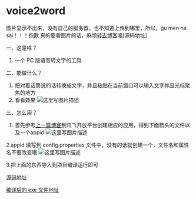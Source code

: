 # voice2word

图片显示不出来，没有自己的服务器，也不知道上传到哪里，所以，gu men na sai！！！抱歉
真的要看图片的话，麻烦[转去博客](https://blog.csdn.net/ocp114/article/details/81912366)咯[源码地址]

一、这是啥？

 1. 一个 PC 版语音转文字的工具

二、能做什么？

 1. 把对着话筒说的话转换成文字，并且粘贴在当前窗口可以输入文字并且光标聚焦的地方
 2. 看看效果
![这里写图片描述](https://img-blog.csdn.net/20180821180555829?watermark/2/text/aHR0cHM6Ly9ibG9nLmNzZG4ubmV0L29jcDExNA==/font/5a6L5L2T/fontsize/400/fill/I0JBQkFCMA==/dissolve/70)
 
三、怎么用？
	 
 1. 首先参考[上一篇博客](https://blog.csdn.net/ocp114/article/details/81911041)到讯飞开放平台创建相应的应用，得到下面箭头的文件以及一个appid
 ![这里写图片描述](https://img-blog.csdn.net/20180821180933573?watermark/2/text/aHR0cHM6Ly9ibG9nLmNzZG4ubmV0L29jcDExNA==/font/5a6L5L2T/fontsize/400/fill/I0JBQkFCMA==/dissolve/70)

 2.appid 填写到 config.properties 文件中，没有的话就创建一个，文件名和属性名不要改变哦
	 ![这里写图片描述](https://img-blog.csdn.net/20180821181205754?watermark/2/text/aHR0cHM6Ly9ibG9nLmNzZG4ubmV0L29jcDExNA==/font/5a6L5L2T/fontsize/400/fill/I0JBQkFCMA==/dissolve/70)
	 
 3.把上面的东西导入到项目编译运行即可
	
[源码地址](https://github.com/wongtp/voice2word)

[编译后的 exe 文件地址](https://download.csdn.net/download/ocp114/10619390)
